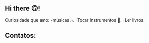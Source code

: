 ## Hi there 🙃!

<div>
Curiosidade que amo:
-músicas 🎶. 
-Tocar Instrumentos 🎸.
-Ler livros.
</div>

## Contatos:
